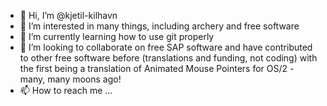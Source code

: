 - 👋 Hi, I’m @kjetil-kilhavn
- 👀 I’m interested in many things, including archery and free software
- 🌱 I’m currently learning how to use git properly
- 💞️ I’m looking to collaborate on free SAP software and have contributed to other free software before (translations and funding, not coding) with the first being a translation of Animated Mouse Pointers for OS/2 - many, many moons ago!
- 📫 How to reach me ...

<!---
kjetil-kilhavn/kjetil-kilhavn is a ✨ special ✨ repository because its `README.md` (this file) appears on your GitHub profile.
You can click the Preview link to take a look at your changes.
--->
